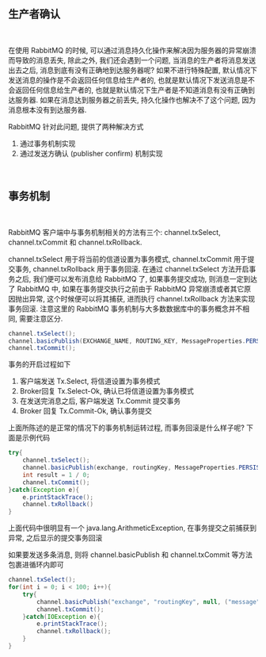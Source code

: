 
## 生产者确认

<br/>

在使用 RabbitMQ 的时候, 可以通过消息持久化操作来解决因为服务器的异常崩溃而导致的消息丢失, 除此之外, 我们还会遇到一个问题, 当消息的生产者将消息发送出去之后, 消息到底有没有正确地到达服务器呢? 如果不进行特殊配置, 默认情况下发送消息的操作是不会返回任何信息给生产者的, 也就是默认情况下发送消息是不会返回任何信息给生产者的, 也就是默认情况下生产者是不知道消息有没有正确到达服务器. 如果在消息达到服务器之前丢失, 持久化操作也解决不了这个问题, 因为消息根本没有到达服务器.

RabbitMQ 针对此问题, 提供了两种解决方式
1) 通过事务机制实现
2) 通过发送方确认 (publisher confirm) 机制实现

<br/>

## 事务机制

<br/>

RabbitMQ 客户端中与事务机制相关的方法有三个: channel.txSelect, channel.txCommit 和 channel.txRollback. 

channel.txSelect 用于将当前的信道设置为事务模式, channel.txCommit 用于提交事务, channel.txRollback 用于事务回滚. 在通过 channel.txSelect 方法开启事务之后, 我们便可以发布消息给 RabbitMQ 了, 如果事务提交成功, 则消息一定到达了 RabbitMQ 中, 如果在事务提交执行之前由于 RabbitMQ 异常崩溃或者其它原因抛出异常, 这个时候便可以将其捕获, 进而执行 channel.txRollback 方法来实现事务回滚. 注意这里的 RabbitMQ 事务机制与大多数数据库中的事务概念并不相同, 需要注意区分.

```java
channel.txSelect();
channel.basicPublish(EXCHANGE_NAME, ROUTING_KEY, MessageProperties.PERSISTENT_TEXT_PLAIN, "transaction message".getBytes())
channel.txCommit();
```

事务的开启过程如下
1) 客户端发送 Tx.Select, 将信道设置为事务模式
2) Broker回复 Tx.Select-Ok, 确认已将信道设置为事务模式
3) 在发送完消息之后, 客户端发送 Tx.Commit 提交事务
4) Broker 回复 Tx.Commit-Ok, 确认事务提交

上面所陈述的是正常的情况下的事务机制运转过程, 而事务回滚是什么样子呢? 下面是示例代码

```java
try{
    channel.txSelect();
    channel.basicPublish(exchange, routingKey, MessageProperties.PERSISTENT_TEXT_PLAIN, msg.getBytes())
    int result = 1 / 0;
    channel.txCommit();
}catch(Exception e){
    e.printStackTrace();
    channel.txRollback()
}
```

上面代码中很明显有一个 java.lang.ArithmeticException, 在事务提交之前捕获到异常, 之后显示的提交事务回滚

如果要发送多条消息, 则将 channel.basicPublish 和 channel.txCommit 等方法包裹进循环内即可

```java
channel.txSelect();
for(int i = 0; i < 100; i++){
    try{
        channel.basicPublish("exchange", "routingKey", null, ("message").getBytes());
        channel.txCommit();
    }catch(IOException e){
        e.printStackTrace();
        channel.txRollback();
    }
}
```
